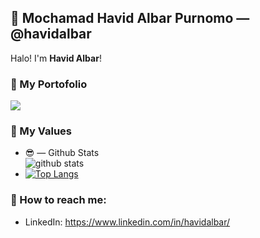 ## 👋 Mochamad Havid Albar Purnomo &mdash; @havidalbar

Halo! I'm **Havid Albar**!
### 🎨 My Portofolio
[<img src ="https://img.shields.io/badge/portfolio-web-%23.svg?&style=for-the-badge&logo=&logoColor=white%22">](https://havidalbar.github.io/)

### 🌱 My Values
  - 😎 &mdash; Github Stats <br> ![github stats](https://github-readme-stats.vercel.app/api?username=havidalbar&show_icons=true)  
  - [![Top Langs](https://github-readme-stats.vercel.app/api/top-langs/?username=havidalbar&layout=compact)](https://github.com/havidalbar/README.md)

### 📮 How to reach me:
- LinkedIn: https://www.linkedin.com/in/havidalbar/

